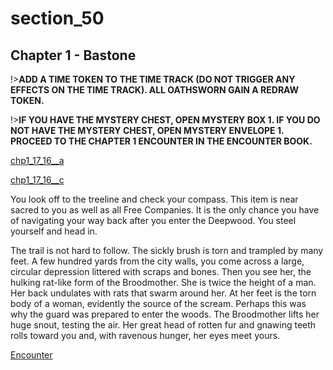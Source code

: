
# section_50

## Chapter 1 - Bastone

!>**ADD A TIME TOKEN TO THE TIME TRACK (DO NOT TRIGGER ANY EFFECTS ON THE TIME TRACK).  ALL OATHSWORN GAIN A REDRAW TOKEN.**  

!>**IF YOU HAVE THE MYSTERY CHEST, OPEN MYSTERY BOX 1.  IF YOU DO NOT HAVE THE MYSTERY CHEST, OPEN MYSTERY ENVELOPE 1.  PROCEED TO THE CHAPTER 1 ENCOUNTER IN THE ENCOUNTER BOOK.**  

[chp1_17_16__a](../../decomp/app/src/main/res/raw/chp1_17_16__a.mp3 ':include :type=audio')

[chp1_17_16__c](../../decomp/app/src/main/res/raw/chp1_17_16__c.mp3 ':include :type=audio')

You look off to the treeline and check your compass. This item is near sacred to you as well as all Free Companies. It is the only chance you have of navigating your way back after you enter the Deepwood. You steel yourself and head in.

The trail is not hard to follow. The sickly brush is torn and trampled by many feet. A few hundred yards from the city walls, you come across a large, circular depression littered with scraps and bones. Then you see her, the hulking rat-like form of the Broodmother. She is twice the height of a man. Her back undulates with rats that swarm around her. At her feet is the torn body of a woman, evidently the source of the scream. Perhaps this was why the guard was prepared to enter the woods. The Broodmother lifts her huge snout, testing the air. Her great head of rotten fur and gnawing teeth rolls toward you and, with ravenous hunger, her eyes meet yours.

[Encounter](output/chapter1/section_80.md)


